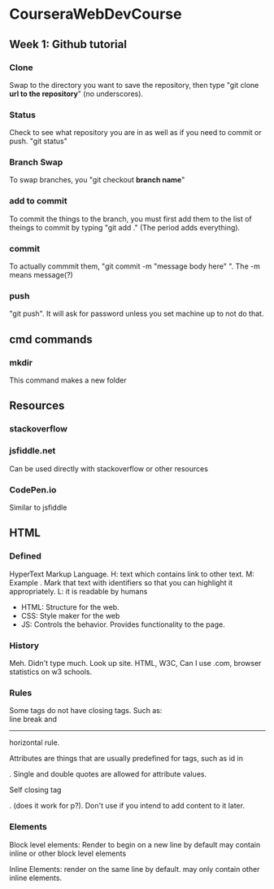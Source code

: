 # CourseraWebDevCourse
## Week 1: Github tutorial
### Clone
Swap to the directory you want to save the repository, then type "git clone __url to the repository__" (no underscores).
### Status
Check to see what repository you are in as well as if you need to commit or push. "git status"
### Branch Swap
To swap branches, you "git checkout __branch name__"
### add to commit
To commit the things to the branch, you must first add them to the list of theings to commit by typing "git add ." (The period adds everything).
### commit
To actually commmit them, "git commit -m "message body here" ".
The -m means message(?)
### push
"git push". It will ask for password unless you set machine up to not do that.


## cmd commands
### mkdir
This command makes a new folder

## Resources
### stackoverflow
### jsfiddle.net 
Can be used directly with stackoverflow or other resources

### CodePen.io
Similar to jsfiddle

## HTML
### Defined
HyperText Markup Language.
H: text which contains link to other text.
M: Example <title> Text</title>. Mark that text with identifiers so that you can highlight it appropriately.
L: it is readable by humans

* HTML: Structure for the web.
* CSS: Style maker for the web
* JS: Controls the behavior. Provides functionality to the page.

### History
Meh. Didn't type much. Look up site. HTML, W3C, Can I use .com, browser statistics on w3 schools. 

### Rules
Some tags do not have closing tags. Such as: <br> line break and <hr> horizontal rule.

Attributes are things that are usually predefined for tags, such as id in <p id="my Id"></p>. Single and double quotes are allowed for attribute values.

Self closing tag <p/>. (does it work for p?). Don't use if you intend to add content to it later.

### Elements
Block level elements: Render to begin on a new line by default
may contain inline or other block level elements

Inline Elements: render on the same line by default.
may only contain other inline elements.